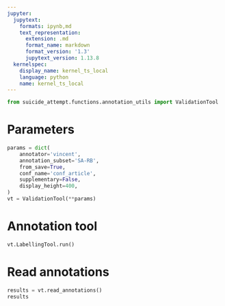 ```yaml
---
jupyter:
  jupytext:
    formats: ipynb,md
    text_representation:
      extension: .md
      format_name: markdown
      format_version: '1.3'
      jupytext_version: 1.13.8
  kernelspec:
    display_name: kernel_ts_local
    language: python
    name: kernel_ts_local
---
```


```python
from suicide_attempt.functions.annotation_utils import ValidationTool
```

# Parameters

```python
params = dict(
    annotator='vincent',
    annotation_subset='SA-RB',
    from_save=True,
    conf_name='conf_article',
    supplementary=False,
    display_height=400,
)
vt = ValidationTool(**params)

```

# Annotation tool

```python
vt.LabellingTool.run()
```

# Read annotations

```python
results = vt.read_annotations()
results

```
